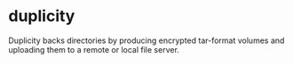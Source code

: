 # duplicity

Duplicity backs directories by producing encrypted tar-format volumes
and uploading them to a remote or local file server.
